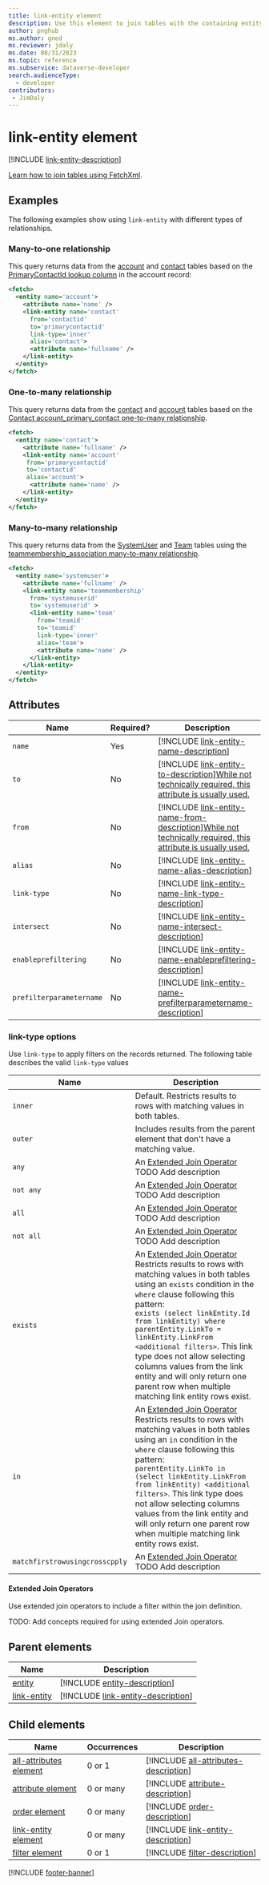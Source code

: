 ```yaml
---
title: link-entity element
description: Use this element to join tables with the containing entity or link-entity element.
author: pnghub
ms.author: gned
ms.reviewer: jdaly
ms.date: 08/31/2023
ms.topic: reference
ms.subservice: dataverse-developer
search.audienceType: 
  - developer
contributors:
 - JimDaly
---
```

# link-entity element

[!INCLUDE [link-entity-description](includes/link-entity-description.md)]

[Learn how to join tables using FetchXml](../join-tables.md).

## Examples

The following examples show using `link-entity` with different types of relationships.

### Many-to-one relationship

This query returns data from the [account](../../reference/entities/account.md) and [contact](../../reference/entities/contact.md) tables based on the [PrimaryContactId lookup column](../../reference/entities/account.md#BKMK_PrimaryContactId) in the account record:

```xml
<fetch>
  <entity name='account'>
    <attribute name='name' />
    <link-entity name='contact'
      from='contactid'
      to='primarycontactid'
      link-type='inner'
      alias='contact'>
      <attribute name='fullname' />
    </link-entity>
  </entity>
</fetch>
```

### One-to-many relationship

This query returns data from the [contact](../../reference/entities/contact.md) and [account](../../reference/entities/account.md) tables based on the [Contact account_primary_contact one-to-many relationship](../../reference/entities/contact.md#BKMK_account_primary_contact).

```xml
<fetch>
  <entity name='contact'>
    <attribute name='fullname' />
    <link-entity name='account' 
     from='primarycontactid' 
     to='contactid' 
     alias='account'>
      <attribute name='name' />
    </link-entity>
  </entity>
</fetch>
```

### Many-to-many relationship

This query returns data from the [SystemUser](../../reference/entities/systemuser.md) and [Team](../../reference/entities/team.md) tables using the [teammembership_association many-to-many relationship](../../reference/entities/team.md#BKMK_teammembership_association).

```xml
<fetch>
  <entity name='systemuser'>
    <attribute name='fullname' />
    <link-entity name='teammembership'
      from='systemuserid'
      to='systemuserid' >
      <link-entity name='team'
        from='teamid'
        to='teamid'
        link-type='inner'
        alias='team'>
        <attribute name='name' />
      </link-entity>
    </link-entity>
  </entity>
</fetch>
```

## Attributes

|Name|Required?|Description|
|---------|---------|---------|
|`name`|Yes|[!INCLUDE [link-entity-name-description](includes/link-entity-name-description.md)]|
|`to`|No|[!INCLUDE [link-entity-to-description](includes/link-entity-to-description.md)][While not technically required, this attribute is usually used.](../join-tables.md#using-to-and-from-attributes)|
|`from`|No|[!INCLUDE [link-entity-name-from-description](includes/link-entity-from-description.md)][While not technically required, this attribute is usually used.](../join-tables.md#using-to-and-from-attributes)|
|`alias`|No|[!INCLUDE [link-entity-name-alias-description](includes/link-entity-alias-description.md)]|
|`link-type`|No|[!INCLUDE [link-entity-name-link-type-description](includes/link-entity-link-type-description.md)]|
|`intersect`|No|[!INCLUDE [link-entity-name-intersect-description](includes/link-entity-intersect-description.md)]|
|`enableprefiltering`|No|[!INCLUDE [link-entity-name-enableprefiltering-description](includes/link-entity-enableprefiltering-description.md)]|
|`prefilterparametername`|No|[!INCLUDE [link-entity-name-prefilterparametername-description](includes/link-entity-prefilterparametername-description.md)]|

### link-type options

Use `link-type` to apply filters on the records returned. The following table describes the valid `link-type` values

|Name|Description|
|---------|---------|
|`inner`|Default. Restricts results to rows with matching values in both tables.|
|`outer`|Includes results from the parent element that don't have a matching value.|
|`any`|An [Extended Join Operator](#extended-join-operators) TODO Add description|
|`not any`|An [Extended Join Operator](#extended-join-operators) TODO Add description|
|`all`|An [Extended Join Operator](#extended-join-operators) TODO Add description|
|`not all`|An [Extended Join Operator](#extended-join-operators) TODO Add description|
|`exists`|An [Extended Join Operator](#extended-join-operators) Restricts results to rows with matching values in both tables using an `exists` condition in the `where` clause following this pattern:<br/>`exists (select linkEntity.Id from linkEntity) where parentEntity.LinkTo = linkEntity.LinkFrom <additional filters>`. This link type does not allow selecting columns values from the link entity and will only return one parent row when multiple matching link entity rows exist.|
|`in`|An [Extended Join Operator](#extended-join-operators) Restricts results to rows with matching values in both tables using an `in` condition in the `where` clause following this pattern:<br/>`parentEntity.LinkTo in (select linkEntity.LinkFrom from linkEntity) <additional filters>`. This link type does not allow selecting columns values from the link entity and will only return one parent row when multiple matching link entity rows exist.|
|`matchfirstrowusingcrosscpply`|An [Extended Join Operator](#extended-join-operators) TODO Add description|

#### Extended Join Operators

Use extended join operators to include a filter within the join definition.

TODO: Add concepts required for using extended Join operators.



## Parent elements

|Name|Description|
|---------|---------|
|[entity](entity.md)|[!INCLUDE [entity-description](includes/entity-description.md)]|
|[link-entity](link-entity.md)|[!INCLUDE [link-entity-description](includes/link-entity-description.md)]|

## Child elements

|Name|Occurrences|Description|
|---------|---------|---------|
|[all-attributes element](all-attributes.md)|0 or 1|[!INCLUDE [all-attributes-description](includes/all-attributes-description.md)]|
|[attribute element](attribute.md)|0 or many|[!INCLUDE [attribute-description](includes/attribute-description.md)]|
|[order element](order.md)|0 or many|[!INCLUDE [order-description](includes/order-description.md)]|
|[link-entity element](link-entity.md)|0 or many|[!INCLUDE [link-entity-description](includes/link-entity-description.md)]|
|[filter element](filter.md)|0 or 1|[!INCLUDE [filter-description](includes/filter-description.md)]|

[!INCLUDE [footer-banner](../../../../includes/footer-banner.md)]
